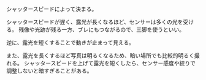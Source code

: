 シャッタースピードによって決まる。

シャッタースピードが遅く、露光が長くなるほど、センサーは多くの光を受ける。
残像や光跡が残る一方、ブレにもつながるので、三脚を使うといい。

逆に、露光を短くすることで動きが止まって見える。

また、露光を長くするほど写真は明るくなるため、暗い場所でも比較的明るく撮れる。
シャッタースピードを上げて露光を短くしたら、センサー感度や絞りで調整しないと暗すぎることがある。
